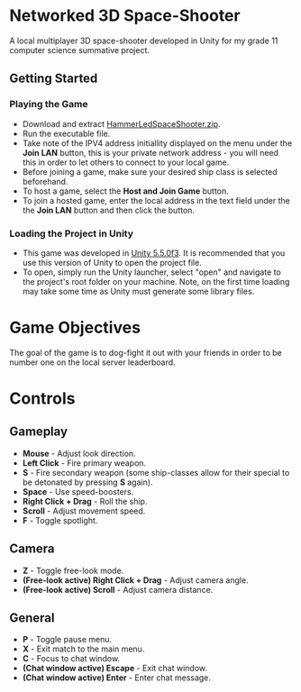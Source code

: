 # Networked 3D Space-Shooter
A local multiplayer 3D space-shooter developed in Unity for my grade 11 computer science summative project.

## Getting Started
### Playing the Game

* Download and extract [HammerLedSpaceShooter.zip](HammerLedSpaceShooter.zip).
* Run the executable file.
* Take note of the IPV4 address initiallity displayed on the menu under the **Join LAN** button, this is your private network address - you will need this in order to let others to connect to your local game.
* Before joining a game, make sure your desired ship class is selected beforehand.
* To host a game, select the **Host and Join Game** button.
* To join a hosted game, enter the local address in the text field under the the **Join LAN** button and then click the button.

### Loading the Project in Unity
* This game was developed in [Unity 5.5.0f3](https://unity3d.com/unity/whats-new/unity-5.5.0). It is recommended that you use this version of Unity to open the project file.
* To open, simply run the Unity launcher, select "open" and navigate to the project's root folder on your machine. Note, on the first time loading may take some time as Unity must generate some library files.

# Game Objectives
The goal of the game is to dog-fight it out with your friends in order to be number one on the local server leaderboard.

# Controls
## Gameplay
* **Mouse** - Adjust look direction.
* **Left Click** - Fire primary weapon.
* **S** - Fire secondary weapon (some ship-classes allow for their special to be detonated by pressing **S** again).
* **Space** - Use speed-boosters.
* **Right Click + Drag** - Roll the ship.
* **Scroll** - Adjust movement speed.
* **F** - Toggle spotlight.

## Camera
* **Z** - Toggle free-look mode.
* **(Free-look active) Right Click + Drag** - Adjust camera angle.
* **(Free-look active) Scroll** - Adjust camera distance.

## General
* **P** - Toggle pause menu.
* **X** - Exit match to the main menu.
* **C** - Focus to chat window.
* **(Chat window active) Escape** - Exit chat window.
* **(Chat window active) Enter** - Enter chat message.
